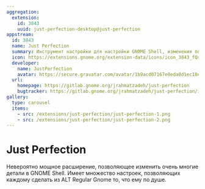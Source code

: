 ```yaml
---
aggregation:
  extension:
    id: 3843
    uuid: just-perfection-desktop@just-perfection
appstream:
  id: 3843
  name: Just Perfection
  summary: Инструмент настройки для настройки GNOME Shell, изменения поведения и отключения элементов пользовательского интерфейса
  icon: https://extensions.gnome.org/extension-data/icons/icon_3843_fQsImoF.png
  developer:
    name: JustPerfection
    avatar: https://secure.gravatar.com/avatar/1b9acd07167e0eda0d1ec18e47ddb9ef?d=mm&s=128
  url:
    homepage: https://gitlab.gnome.org/jrahmatzadeh/just-perfection
    bugtracker: https://gitlab.gnome.org/jrahmatzadeh/just-perfection/issues
gallery:
  type: carousel
  items:
    - src: /extensions/just-perfection/just-perfection-1.png
    - src: /extensions/just-perfection/just-perfection-2.png
---
```


# Just Perfection

Невероятно мощное расширение, позволяющее изменить очень многие детали в GNOME Shell. Имеет множество настроек, позволяющих каждому сделать из ALT Regular Gnome то, что ему по душе.

<AGWGallery/>

<!--@include: ./parts/show-install-steps.md-->
